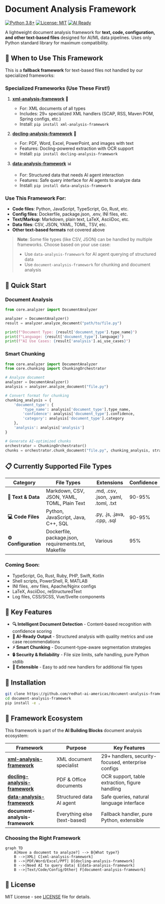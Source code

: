 # Document Analysis Framework

[![Python 3.8+](https://img.shields.io/badge/python-3.8+-blue.svg)](https://www.python.org/downloads/)
[![License: MIT](https://img.shields.io/badge/License-MIT-yellow.svg)](https://opensource.org/licenses/MIT)
[![AI Ready](https://img.shields.io/badge/AI%20Ready-✓-green.svg)](https://github.com/redhat-ai-americas/document-analysis-framework)

A lightweight document analysis framework for **text, code, configuration, and other text-based files** designed for AI/ML data pipelines. Uses only Python standard library for maximum compatibility.

## 🎯 When to Use This Framework

This is a **fallback framework** for text-based files not handled by our specialized frameworks:

### Specialized Frameworks (Use These First!)

1. **[xml-analysis-framework](https://pypi.org/project/xml-analysis-framework/)** 📑
   - For: XML documents of all types
   - Includes: 29+ specialized XML handlers (SCAP, RSS, Maven POM, Spring configs, etc.)
   - Install: `pip install xml-analysis-framework`

2. **[docling-analysis-framework](https://pypi.org/project/docling-analysis-framework/)** 📄
   - For: PDF, Word, Excel, PowerPoint, and images with text
   - Features: Docling-powered extraction with OCR support
   - Install: `pip install docling-analysis-framework`

3. **[data-analysis-framework](https://pypi.org/project/data-analysis-framework/)** 📊
   - For: Structured data that needs AI agent interaction
   - Features: Safe query interface for AI agents to analyze data
   - Install: `pip install data-analysis-framework`

### Use This Framework For:
- **Code files**: Python, JavaScript, TypeScript, Go, Rust, etc.
- **Config files**: Dockerfile, package.json, .env, INI files, etc.
- **Text/Markup**: Markdown, plain text, LaTeX, AsciiDoc, etc.
- **Data files**: CSV, JSON, YAML, TOML, TSV, etc.
- **Other text-based formats** not covered above

> **Note**: Some file types (like CSV, JSON) can be handled by multiple frameworks. Choose based on your use case:
> - Use `data-analysis-framework` for AI agent querying of structured data
> - Use `document-analysis-framework` for chunking and document analysis

## 🚀 Quick Start

### Document Analysis
```python
from core.analyzer import DocumentAnalyzer

analyzer = DocumentAnalyzer()
result = analyzer.analyze_document("path/to/file.py")

print(f"Document Type: {result['document_type'].type_name}")
print(f"Language: {result['document_type'].language}")
print(f"AI Use Cases: {result['analysis'].ai_use_cases}")
```

### Smart Chunking
```python
from core.analyzer import DocumentAnalyzer
from core.chunking import ChunkingOrchestrator

# Analyze document
analyzer = DocumentAnalyzer()
analysis = analyzer.analyze_document("file.py")

# Convert format for chunking
chunking_analysis = {
    'document_type': {
        'type_name': analysis['document_type'].type_name,
        'confidence': analysis['document_type'].confidence,
        'category': analysis['document_type'].category
    },
    'analysis': analysis['analysis']
}

# Generate AI-optimized chunks
orchestrator = ChunkingOrchestrator()
chunks = orchestrator.chunk_document("file.py", chunking_analysis, strategy='auto')
```

## 📋 Currently Supported File Types

| Category | File Types | Extensions | Confidence |
|----------|------------|------------|------------|
| **📝 Text & Data** | Markdown, CSV, JSON, YAML, TOML, Plain Text | .md, .csv, .json, .yaml, .toml, .txt | 90-95% |
| **💻 Code Files** | Python, JavaScript, Java, C++, SQL | .py, .js, .java, .cpp, .sql | 90-95% |
| **⚙️ Configuration** | Dockerfile, package.json, requirements.txt, Makefile | Various | 95% |

### Coming Soon:
- TypeScript, Go, Rust, Ruby, PHP, Swift, Kotlin
- Shell scripts, PowerShell, R, MATLAB
- INI files, .env files, Apache/Nginx configs
- LaTeX, AsciiDoc, reStructuredText
- Log files, CSS/SCSS, Vue/Svelte components

## 🎯 Key Features

- **🔍 Intelligent Document Detection** - Content-based recognition with confidence scoring
- **🤖 AI-Ready Output** - Structured analysis with quality metrics and use case recommendations  
- **⚡ Smart Chunking** - Document-type-aware segmentation strategies
- **🔒 Security & Reliability** - File size limits, safe handling, pure Python stdlib
- **🔄 Extensible** - Easy to add new handlers for additional file types

## 🔧 Installation

```bash
git clone https://github.com/redhat-ai-americas/document-analysis-framework.git
cd document-analysis-framework
pip install -e .
```

## 🧪 Framework Ecosystem

This framework is part of the **AI Building Blocks** document analysis ecosystem:

| Framework | Purpose | Key Features |
|-----------|---------|--------------|
| **[xml-analysis-framework](https://pypi.org/project/xml-analysis-framework/)** | XML document specialist | 29+ handlers, security-focused, enterprise configs |
| **[docling-analysis-framework](https://pypi.org/project/docling-analysis-framework/)** | PDF & Office documents | OCR support, table extraction, figure handling |
| **[data-analysis-framework](https://pypi.org/project/data-analysis-framework/)** | Structured data AI agent | Safe queries, natural language interface |
| **document-analysis-framework** | Everything else (text-based) | Fallback handler, pure Python, extensible |

### Choosing the Right Framework

```mermaid
graph TD
    A[Have a document to analyze?] --> B{What type?}
    B -->|XML| C[xml-analysis-framework]
    B -->|PDF/Word/Excel/PPT| D[docling-analysis-framework]
    B -->|Need AI to query data| E[data-analysis-framework]
    B -->|Text/Code/Config/Other| F[document-analysis-framework]
```

## 📄 License

MIT License - see [LICENSE](LICENSE) file for details.
